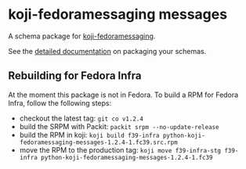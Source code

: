 # koji-fedoramessaging messages

A schema package for [koji-fedoramessaging](http://github.com/fedora-infra/koji-fedoramessaging).

See the [detailed documentation](https://fedora-messaging.readthedocs.io/en/latest/messages.html) on packaging your schemas.


## Rebuilding for Fedora Infra

At the moment this package is not in Fedora. To build a RPM for Fedora Infra, follow the following steps:

- checkout the latest tag: `git co v1.2.4`
- build the SRPM with Packit: `packit srpm --no-update-release`
- build the RPM in koji: `koji build f39-infra python-koji-fedoramessaging-messages-1.2.4-1.fc39.src.rpm`
- move the RPM to the production tag: `koji move f39-infra-stg f39-infra python-koji-fedoramessaging-messages-1.2.4-1.fc39`
